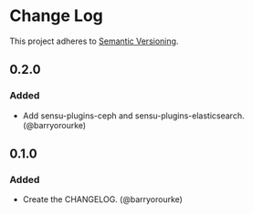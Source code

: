 # Change Log
This project adheres to [Semantic Versioning](http://semver.org/).

## 0.2.0
### Added

* Add sensu-plugins-ceph and sensu-plugins-elasticsearch. (@barryorourke)

## 0.1.0
### Added

* Create the CHANGELOG. (@barryorourke)

